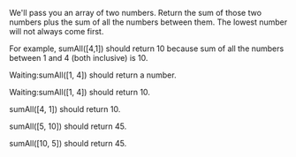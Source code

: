 We'll pass you an array of two numbers. Return the sum of those two numbers plus the sum of all the numbers between them. The lowest number will not always come first.

For example, sumAll([4,1]) should return 10 because sum of all the numbers between 1 and 4 (both inclusive) is 10.

Waiting:sumAll([1, 4]) should return a number.

Waiting:sumAll([1, 4]) should return 10.

sumAll([4, 1]) should return 10.

sumAll([5, 10]) should return 45.

sumAll([10, 5]) should return 45.